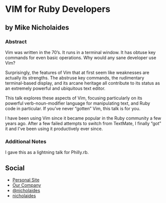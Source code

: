 # VIM for Ruby Developers #

## by Mike Nicholaides ##

### Abstract ###

Vim was written in the 70’s. It runs in a terminal window. It has obtuse key commands for even basic operations. Why would any sane developer use Vim?

Surprisingly, the features of Vim that at first seem like weaknesses are actually its strengths. The abstruse key commands, the rudimentary terminal-based display, and its arcane heritage all contribute to its status as an extremely powerful and ubiquitous text editor.

This talk explores these aspects of Vim, focusing particularly on its powerful verb-noun-modifier language for manipulating text, and Ruby code in particular. If you’ve never “gotten” Vim, this talk is for you.

I have been using Vim since it became popular in the Ruby community a few years ago. After a few failed attempts to switch from TextMate, I finally “got” it and I've been using it productively ever since.


### Additional Notes ###

I gave this as a lightning talk for Philly.rb.

## Social ##

* [Personal Site](http://ablegray.com)
* [Our Company](http://promptworks.com)
* [@nicholaides](http://twitter.com/nicholaides)
* [nicholaides](https://github.com/nicholaides)

